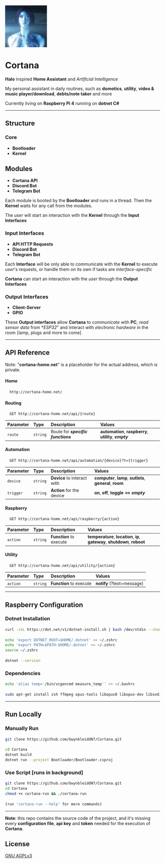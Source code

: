 ![Logo](https://github.com/GwynbleiddN7/Cortana/blob/main/Storage/Assets/cortana.jpg)

# Cortana

**Halo** inspired **Home Assistant** and *Artificial Intelligence*

My personal assistant in daily routines, such as **domotics**, **utility**, **video & music player/download**, **debts/note taker** and more

Currently living on **Raspberry Pi 4** running on **dotnet C#**

***
## Structure

### Core

- **Bootloader**
- **Kernel**

## Modules

- **Cortana API**
- **Discord Bot**
- **Telegram Bot**

Each module is booted by the **Bootloader** and runs in a thread. Then the **Kernel** waits for any call from the modules.


The *user* will start an interaction with the **Kernel** through the **Input Interfaces**

### Input Interfaces

- **API HTTP Requests**
- **Discord Bot** 
- **Telegram Bot**

Each **Interface** will be only able to communicate with the **Kernel** to execute *user*'s requests, or handle them on its own if tasks are *interface-specific*


**Cortana** can start an interaction with the *user* through the **Output Interfaces**

### Output Interfaces

- **Client-Server**
- **GPIO**

These **Output interfaces** allow **Cortana** to *communicate* with **PC**, *read sensor data* from **ESP32*" and interact with *electronic hardware* in the room [lamp, plugs and more to come]

***

## API Reference

Note: "**cortana-home.net**" is a placeholder for the actual address, which is private.

#### Home 

```http 
  http://cortana-home.net/
```

#### Routing

```http
  GET http://cortana-home.net/api/{route}
```

| Parameter | Type     | Description                       |  Values                       |
| :-------- | :------- | :-------------------------------- | :-------------------------------- |
| `route`      | `string` | Route for ***specific functions*** | **automation**, **raspberry**, **utility**, ***empty***  |

#### Automation

```http
  GET http://cortana-home.net/api/automation/{device}?t={trigger}
```

| Parameter | Type     | Description                       |  Values                       |
| :-------- | :------- | :-------------------------------- | :-------------------------------- |
| `device`      | `string` | **Device** to interact with | **computer**, **lamp**, **outlets**, **general**, **room** |
| `trigger`      | `string` | **Action** for the device | **on**, **off**, **toggle** <=> ***empty***  |

#### Raspberry

```http
  GET http://cortana-home.net/api/raspberry/{action}
```

| Parameter | Type     | Description                       |  Values                       |
| :-------- | :------- | :-------------------------------- | :-------------------------------- |
| `action`      | `string` | **Function** to execute | **temperature**, **location**, **ip**, **gateway**, **shutdown**, **reboot**  |

#### Utility

```http
  GET http://cortana-home.net/api/utility/{action}
```

| Parameter | Type     | Description                       |  Values                       |
| :-------- | :------- | :-------------------------------- | :-------------------------------- |
| `action`      | `string` | **Function** to execute | **notify** (?text=message) |

---

## Raspberry Configuration

### Dotnet Installation
```bash
curl -sSL https://dot.net/v1/dotnet-install.sh | bash /dev/stdin --channel STS

echo 'export DOTNET_ROOT=$HOME/.dotnet' >> ~/.zshrc
echo 'export PATH=$PATH:$HOME/.dotnet' >> ~/.zshrc
source ~/.zshrc

dotnet --version
```

### Dependencies
```bash
echo '﻿alias temp='/bin/vcgencmd measure_temp'' >> ~/.bashrc

sudo apt-get install zsh ffmpeg opus-tools libopus0 libopus-dev libsodium-dev
```
---

## Run Locally

### Manually Run

```bash
git clone https://github.com/GwynbleiddN7/Cortana.git

cd Cortana
dotnet build
dotnet run --project Bootloader/Bootloader.csproj
```

### Use Script [runs in background]

```bash
git clone https://github.com/GwynbleiddN7/Cortana.git
cd Cortana
chmod +x cortana-run && ./cortana-run 

(run 'cortana-run --help' for more commands)
```
---
<b>Note</b>: this repo contains the source code of the project, and it's missing every <b>configuration file</b>, <b>api key</b> and <b>token</b> needed for the execution of <b>Cortana</b>.
## License

[GNU AGPLv3 ](https://choosealicense.com/licenses/agpl-3.0/)
